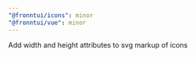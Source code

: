 ```yaml
---
"@fronntui/icons": minor
"@fronntui/vue": minor
---
```


Add width and height attributes to svg markup of icons
